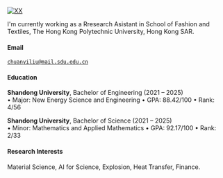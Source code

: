 [![XX](https://img.shields.io/badge/XX-github-blue?logo=github)](https://github.com/XX)

I'm currently working as a Rresearch Asistant in School of Fashion and Textiles, The Hong Kong Polytechnic University, Hong Kong SAR.

#### Email  
<code>chuanyiliu@mail.sdu.edu.cn</code>  


#### Education  
**Shandong University**, Bachelor of Engineering (2021 – 2025)  
• Major: New Energy Science and Engineering
• GPA: 88.42/100 
• Rank: 4/56

**Shandong University**, Bachelor of Science (2021 – 2025)  
• Minor: Mathematics and Applied Mathematics
• GPA: 92.17/100 
• Rank: 2/33 

#### Research Interests  
Material Science, AI for Science, Explosion, Heat Transfer, Finance.